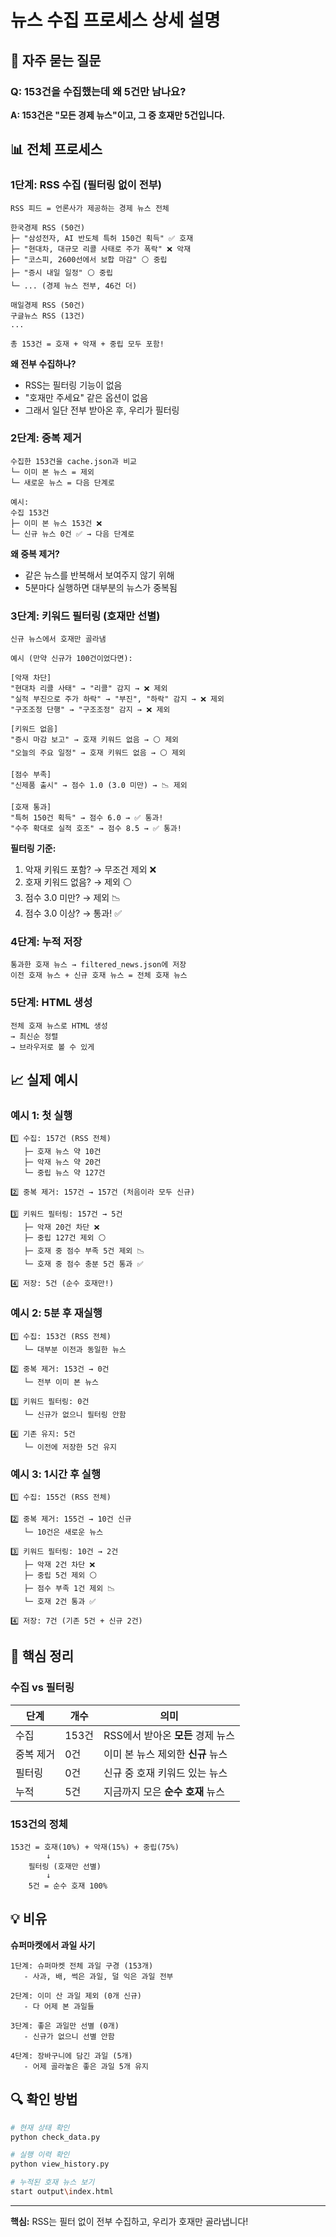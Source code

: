 # 뉴스 수집 프로세스 상세 설명

## 🤔 자주 묻는 질문

### Q: 153건을 수집했는데 왜 5건만 남나요?

**A: 153건은 "모든 경제 뉴스"이고, 그 중 호재만 5건입니다.**

## 📊 전체 프로세스

### 1단계: RSS 수집 (필터링 없이 전부)

```
RSS 피드 = 언론사가 제공하는 경제 뉴스 전체

한국경제 RSS (50건)
├─ "삼성전자, AI 반도체 특허 150건 획득" ✅ 호재
├─ "현대차, 대규모 리콜 사태로 주가 폭락" ❌ 악재
├─ "코스피, 2600선에서 보합 마감" ⚪ 중립
├─ "증시 내일 일정" ⚪ 중립
└─ ... (경제 뉴스 전부, 46건 더)

매일경제 RSS (50건)
구글뉴스 RSS (13건)
...

총 153건 = 호재 + 악재 + 중립 모두 포함!
```

**왜 전부 수집하나?**
- RSS는 필터링 기능이 없음
- "호재만 주세요" 같은 옵션이 없음
- 그래서 일단 전부 받아온 후, 우리가 필터링

### 2단계: 중복 제거

```
수집한 153건을 cache.json과 비교
└─ 이미 본 뉴스 = 제외
└─ 새로운 뉴스 = 다음 단계로

예시:
수집 153건
├─ 이미 본 뉴스 153건 ❌
└─ 신규 뉴스 0건 ✅ → 다음 단계로
```

**왜 중복 제거?**
- 같은 뉴스를 반복해서 보여주지 않기 위해
- 5분마다 실행하면 대부분의 뉴스가 중복됨

### 3단계: 키워드 필터링 (호재만 선별)

```
신규 뉴스에서 호재만 골라냄

예시 (만약 신규가 100건이었다면):

[악재 차단]
"현대차 리콜 사태" → "리콜" 감지 → ❌ 제외
"실적 부진으로 주가 하락" → "부진", "하락" 감지 → ❌ 제외
"구조조정 단행" → "구조조정" 감지 → ❌ 제외

[키워드 없음]
"증시 마감 보고" → 호재 키워드 없음 → ⚪ 제외
"오늘의 주요 일정" → 호재 키워드 없음 → ⚪ 제외

[점수 부족]
"신제품 출시" → 점수 1.0 (3.0 미만) → 📉 제외

[호재 통과]
"특허 150건 획득" → 점수 6.0 → ✅ 통과!
"수주 확대로 실적 호조" → 점수 8.5 → ✅ 통과!
```

**필터링 기준:**
1. 악재 키워드 포함? → 무조건 제외 ❌
2. 호재 키워드 없음? → 제외 ⚪
3. 점수 3.0 미만? → 제외 📉
4. 점수 3.0 이상? → 통과! ✅

### 4단계: 누적 저장

```
통과한 호재 뉴스 → filtered_news.json에 저장
이전 호재 뉴스 + 신규 호재 뉴스 = 전체 호재 뉴스
```

### 5단계: HTML 생성

```
전체 호재 뉴스로 HTML 생성
→ 최신순 정렬
→ 브라우저로 볼 수 있게
```

## 📈 실제 예시

### 예시 1: 첫 실행

```
1️⃣ 수집: 157건 (RSS 전체)
   ├─ 호재 뉴스 약 10건
   ├─ 악재 뉴스 약 20건
   └─ 중립 뉴스 약 127건

2️⃣ 중복 제거: 157건 → 157건 (처음이라 모두 신규)

3️⃣ 키워드 필터링: 157건 → 5건
   ├─ 악재 20건 차단 ❌
   ├─ 중립 127건 제외 ⚪
   ├─ 호재 중 점수 부족 5건 제외 📉
   └─ 호재 중 점수 충분 5건 통과 ✅

4️⃣ 저장: 5건 (순수 호재만!)
```

### 예시 2: 5분 후 재실행

```
1️⃣ 수집: 153건 (RSS 전체)
   └─ 대부분 이전과 동일한 뉴스

2️⃣ 중복 제거: 153건 → 0건
   └─ 전부 이미 본 뉴스

3️⃣ 키워드 필터링: 0건
   └─ 신규가 없으니 필터링 안함

4️⃣ 기존 유지: 5건
   └─ 이전에 저장한 5건 유지
```

### 예시 3: 1시간 후 실행

```
1️⃣ 수집: 155건 (RSS 전체)

2️⃣ 중복 제거: 155건 → 10건 신규
   └─ 10건은 새로운 뉴스

3️⃣ 키워드 필터링: 10건 → 2건
   ├─ 악재 2건 차단 ❌
   ├─ 중립 5건 제외 ⚪
   ├─ 점수 부족 1건 제외 📉
   └─ 호재 2건 통과 ✅

4️⃣ 저장: 7건 (기존 5건 + 신규 2건)
```

## 🎯 핵심 정리

### 수집 vs 필터링

| 단계 | 개수 | 의미 |
|------|------|------|
| 수집 | 153건 | RSS에서 받아온 **모든** 경제 뉴스 |
| 중복 제거 | 0건 | 이미 본 뉴스 제외한 **신규** 뉴스 |
| 필터링 | 0건 | 신규 중 호재 키워드 있는 뉴스 |
| 누적 | 5건 | 지금까지 모은 **순수 호재** 뉴스 |

### 153건의 정체

```
153건 = 호재(10%) + 악재(15%) + 중립(75%)
        ↓
    필터링 (호재만 선별)
        ↓
    5건 = 순수 호재 100%
```

## 💡 비유

**슈퍼마켓에서 과일 사기**

```
1단계: 슈퍼마켓 전체 과일 구경 (153개)
   - 사과, 배, 썩은 과일, 덜 익은 과일 전부

2단계: 이미 산 과일 제외 (0개 신규)
   - 다 어제 본 과일들

3단계: 좋은 과일만 선별 (0개)
   - 신규가 없으니 선별 안함

4단계: 장바구니에 담긴 과일 (5개)
   - 어제 골라놓은 좋은 과일 5개 유지
```

## 🔍 확인 방법

```bash
# 현재 상태 확인
python check_data.py

# 실행 이력 확인
python view_history.py

# 누적된 호재 뉴스 보기
start output\index.html
```

---

**핵심:** RSS는 필터 없이 전부 수집하고, 우리가 호재만 골라냅니다!

